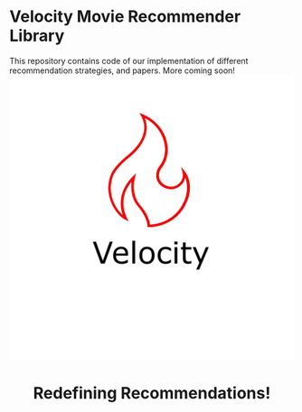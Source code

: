 # Velocity Movie Recommender Library

This repository contains code of our implementation of different recommendation strategies, and papers. 
More coming soon!
![VELOCITY LOGO](https://github.com/serzaxlucifer/Velocity/blob/main/Velocity%20Recommender.png?raw=true)

<div align="center">
  <h1> Redefining Recommendations!</h1>
</div>

